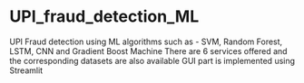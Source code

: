 # UPI_fraud_detection_ML
UPI Fraud detection using ML algorithms such as - SVM, Random Forest, LSTM, CNN and Gradient Boost Machine 
There are 6 services offered and the corresponding datasets are also available
GUI part is implemented using Streamlit 
